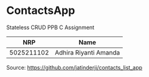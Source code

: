 # ContactsApp

Stateless CRUD PPB C Assignment

| NRP        | Name                        |
| ---------- | --------------------------- |
| 5025211102 | Adhira Riyanti Amanda       |

Source: https://github.com/jatinderji/contacts_list_app


